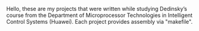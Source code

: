 Hello, these are my projects that were written while studying Dedinsky’s course from the Department of Microprocessor Technologies in Intelligent Control Systems (Huawei).
Each project provides assembly via "makefile".
